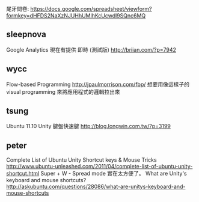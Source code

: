 尾牙問卷:
<https://docs.google.com/spreadsheet/viewform?formkey=dHFDS2NaXzNJUHhUMlhKcUcwdl9SQnc6MQ>

## sleepnova

Google Analytics 現在有提供 即時 (測試版)
<http://briian.com/?p=7942>

## wycc

Flow-based Programming
<http://jpaulmorrison.com/fbp/>
想要用像這樣子的 visual programming 來將應用程式的邏輯拉出來

## tsung

Ubuntu 11.10 Unity 鍵盤快速鍵
<http://blog.longwin.com.tw/?p=3199>

## peter

Complete List of Ubuntu Unity Shortcut keys & Mouse Tricks
<http://www.ubuntu-unleashed.com/2011/04/complete-list-of-ubuntu-unity-shortcut.html>
Super + W - Spread mode 實在太方便了。
What are Unity's keyboard and mouse shortcuts?
<http://askubuntu.com/questions/28086/what-are-unitys-keyboard-and-mouse-shortcuts>